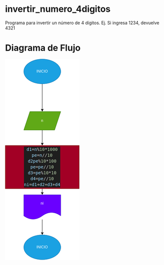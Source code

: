 # invertir_numero_4digitos
Programa para invertir un número de 4 dígitos. Ej. Si ingresa 1234, devuelve 4321

# Diagrama de Flujo
![Diagrama de flujo](diagrama.png "Diagrama de flujo")